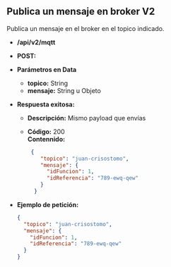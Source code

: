 **Publica un mensaje en broker V2**
----
  Publica un mensaje en el broker en el topico indicado.

* **/api/v2/mqtt**

* **POST:**
    
* **Parámetros en Data**
  
  * **topico:** String <br />
  * **mensaje:** String u Objeto

* **Respuesta exitosa:**
  
  * **Descripción:** Mismo payload que envías<br />
  * **Código:** 200 <br />
    **Contennido:**
    
    ```json
     {
        "topico": "juan-crisostomo",
        "mensaje": {
          "idFuncion": 1,
          "idReferencia": "789-ewq-qew"
        }
      }
    ```
      
* **Ejemplo de petición:**
 
    ```json
    {
      "topico": "juan-crisostomo",
      "mensaje": {
        "idFuncion": 1,
        "idReferencia": "789-ewq-qew"
      }
    }
    ``` 
